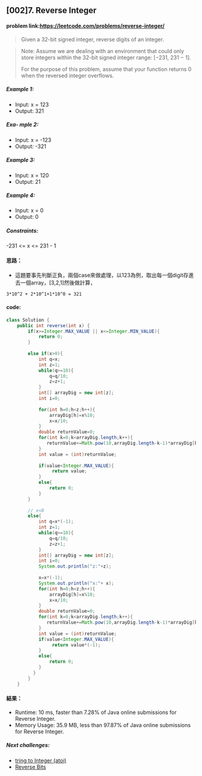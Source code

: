 ## [002]7. Reverse Integer

#### problem link:https://leetcode.com/problems/reverse-integer/

> Given a 32-bit signed integer, reverse digits of an integer.

>Note:
Assume we are dealing with an environment that could only store integers within the 32-bit signed integer range: [−231,  231 − 1]. 
>
>For the purpose of this problem, assume that your function returns 0 when the reversed integer overflows.

 

##### Example 1:

- Input: x = 123
- Output: 321

##### Exa- mple 2:

- Input: x = -123
- Output: -321

##### Example 3:

- Input: x = 120
- Output: 21

##### Example 4:

- Input: x = 0
- Output: 0
 

##### Constraints:

-231 <= x <= 231 - 1

#### 思路：
- 這題要事先判斷正負，兩個case來做處理，以123為例，取出每一個digit存進去一個array，[3,2,1]然後做計算，

```katex
3*10^2 + 2*10^1+1*10^0 = 321
```

#### code:

```java
class Solution {
    public int reverse(int x) {
        if(x>=Integer.MAX_VALUE || x<=Integer.MIN_VALUE){
            return 0;
        }
        
        else if(x>0){
            int q=x;
            int z=1;
            while(q>=10){
                q=q/10;
                z=z+1;
            }
            int[] arrayDig = new int[z];
            int i=0;
            
            for(int h=0;h<z;h++){
                arrayDig[h]=x%10;
                x=x/10;
            }
            double returnValue=0;
            for(int k=0;k<arrayDig.length;k++){
               returnValue+=Math.pow(10,arrayDig.length-k-1)*arrayDig[k]; 
            }
            int value = (int)returnValue;
            
            if(value<Integer.MAX_VALUE){
                 return value;
            }
            else{
                return 0;
            }           
        }
    
        // x<0
        else{
            int q=x*(-1);
            int z=1;
            while(q>=10){
                q=q/10;
                z=z+1;
            }
            int[] arrayDig = new int[z];
            int i=0;
            System.out.println("z:"+z);
            
            x=x*(-1);
            System.out.println("x:"+ x);
            for(int h=0;h<z;h++){
                arrayDig[h]=x%10;
                x=x/10;
            }
            double returnValue=0;
            for(int k=0;k<arrayDig.length;k++){
               returnValue+=Math.pow(10,arrayDig.length-k-1)*arrayDig[k]; 
            }
            int value = (int)returnValue;
            if(value<Integer.MAX_VALUE){
                 return value*(-1);
            }
            else{
                return 0;
            }
          }
        }
    }
```

#### 結果：
- Runtime: 10 ms, faster than 7.28% of Java online submissions for Reverse Integer.
- Memory Usage: 35.9 MB, less than 97.87% of Java online submissions for Reverse Integer.


##### Next challenges:
- [ tring to Integer (atoi)](https://leetcode.com/problems/string-to-integer-atoi/)
- [Reverse Bits](https://leetcode.com/problems/reverse-bits/)
